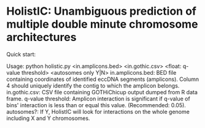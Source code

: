 # HolistIC: Unambiguous prediction of multiple double minute chromosome architectures
Quick start:

Usage: python holistic.py <in.amplicons.bed> <in.gothic.csv> <float: q-value threshold> <autosomes only Y|N>
	in.amplicons.bed:      BED file containing coordinates of identified eccDNA segments (amplicons). Column 4 should uniquely identify the contig to which the amplicon belongs.
	in.gothic.csv:         CSV file containing GOTHiChicup output dumped from R data frame.
	q-value threshold:     Amplicon interaction is significant if q-value of bins' interaction is less than or equal this value. (Recommended: 0.05).
	autosomes?:            If Y, HolistIC will look for interactions on the whole genome including X and Y chromosomes.
